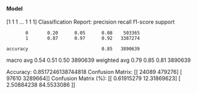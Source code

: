 #### Model
[1 1 1 ... 1 1 1]
Classification Report:
              precision    recall  f1-score   support

           0       0.20      0.05      0.08    503365
           1       0.87      0.97      0.92   3387274

    accuracy                           0.85   3890639
   macro avg       0.54      0.51      0.50   3890639
weighted avg       0.79      0.85      0.81   3890639

Accuracy: 0.8517246138744818
Confusion Matrix:
[[  24089  479276]
 [  97610 3289664]]
Confusion Matrix (%):
[[ 0.61915279 12.31869623]
 [ 2.50884238 84.5533086 ]]
